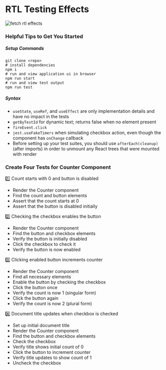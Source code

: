 # RTL Testing Effects

![fetch rtl effects](https://github.com/user-attachments/assets/17e006b4-bea0-4e2b-a543-c5ec11109c76)

### Helpful Tips to Get You Started

##### Setup Commands
```
git clone <repo>
# install dependencies
npm i
# run and view application ui in browser
npm run start
# run and view test output 
npm run test
```

##### Syntax
- `useState`, `useRef`, and `useEffect` are only implementation details and have no impact in the tests
- `getByTestId` for dynamic text; returns false when no element present
- `fireEvent.click`
- `jest.useFakeTimers` when simulating checkbox action, even though the component has `onChange` callback
- Before setting up your test suites, you should use `afterEach(cleanup)` (after imports) in order to unmount any React trees that were mounted with render

### Create Four Tests for Counter Component

1️⃣ Count starts with 0 and button is disabled
- Render the Counter component
- Find the count and button elements
- Assert that the count starts at 0
- Assert that the button is disabled initially

2️⃣ Checking the checkbox enables the button
- Render the Counter component
- Find the button and checkbox elements
- Verify the button is initially disabled
- Click the checkbox to check it
- Verify the button is now enabled

3️⃣ Clicking enabled button increments counter
- Render the Counter component
- Find all necessary elements
- Enable the button by checking the checkbox
- Click the button once
- Verify the count is now 1 (singular form)
- Click the button again
- Verify the count is now 2 (plural form)

4️⃣ Document title updates when checkbox is checked
- Set up initial document title
- Render the Counter component
- Find the button and checkbox elements
- Check the checkbox
- Verify title shows initial count of 0
- Click the button to increment counter
- Verify title updates to show count of 1
- Uncheck the checkbox
